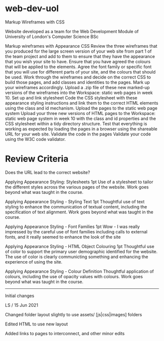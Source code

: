 # web-dev-uol
Markup Wireframes with CSS


Website developed as a team for the Web Development Module of University of London's Computer Science BSc

Markup wireframes with Appearance CSS
Review the three wireframes that you produced for the large screen version of your web site from part 1 of the team project and add to them to ensure that they have the appearance that you wish your site to have. Ensure that you have agreed the colours that will be applied to the elements. Agree the font family or specific font that you will use for different parts of your site, and the colours that should be used.
Work through the wireframes and decide on the correct CSS to build those pages, and add classes and identities to the pages. Mark up your wireframes accordingly. Upload a .zip file of these new marked-up versions of the wireframes into the Workspace: static web pages in week 10.
Set up and link stylesheet
Code the CSS stylesheet with these appearance styling instructions and link them to the correct HTML elements using the class and id mechanism.
Upload the pages to the static web page system
Upload your three new versions of HTML pages to the Workspace: static web page system in week 10 with the class and id properties and the CSS stylesheet within a tidy directory structure. Test that everything is working as expected by loading the pages in a browser using the shareable URL for your web site.
Validate the code in the pages
Validate your code using the W3C code validator.


# Review Criteria
Does the URL lead to the correct website?

Applying Appearance Styling: Stylesheets  1pt
Use of a stylesheet to tailor the different styles across the various pages of the website.
Work goes beyond what was taught in the course.

 
Applying Appearance Styling - Styling Text 1pt
Thoughtful use of text styling to enhance the communication of textual content, including the specification of text alignment. Work goes beyond what was taught in the course.  

Applying Appearance Styling - Font Families 1pt
Wow - I was really impressed by the careful use of font families including calls to external fonts, and it really seemed to enhance the look of the site

Applying Appearance Styling - HTML Object Colouring 1pt
Thoughtful use of color to support the primary user demographic identified for the website.
The use of color is clearly communicting something and enhancing the experience of using the site.

Applying Appearance Styling - Colour Definition
Thoughtful application of colours, including the use of opacity values with colours.
Work goes beyond what was taught in the course.



---------

Initial changes 

LS / 15 Jun 2021

Changed folder layout slightly to use assets/ [js|css|images] folders

Edited HTML to use new layout

Added links to pages to interconnect, and other minor edits
